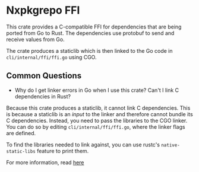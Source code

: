 # Nxpkgrepo FFI

This crate provides a C-compatible FFI for dependencies that are being
ported from Go to Rust. The dependencies use protobuf to send and receive
values from Go.

The crate produces a staticlib which is then linked to the Go code
in `cli/internal/ffi/ffi.go` using CGO.

## Common Questions

- Why do I get linker errors in Go when I use this crate?
  Can't I link C dependencies in Rust?

Because this crate produces a staticlib, it cannot link C dependencies.
This is because a staticlib is an _input_ to the linker and therefore
cannot bundle its C dependencies. Instead, you need to pass the libraries
to the CGO linker. You can do so by editing `cli/internal/ffi/ffi.go`,
where the linker flags are defined.

To find the libraries needed to link against, you can use rustc's `native-static-libs`
feature to print them.

For more information, read [here](https://users.rust-lang.org/t/solved-statically-linking-rust-library-yields-undefined-references/53815/5)
